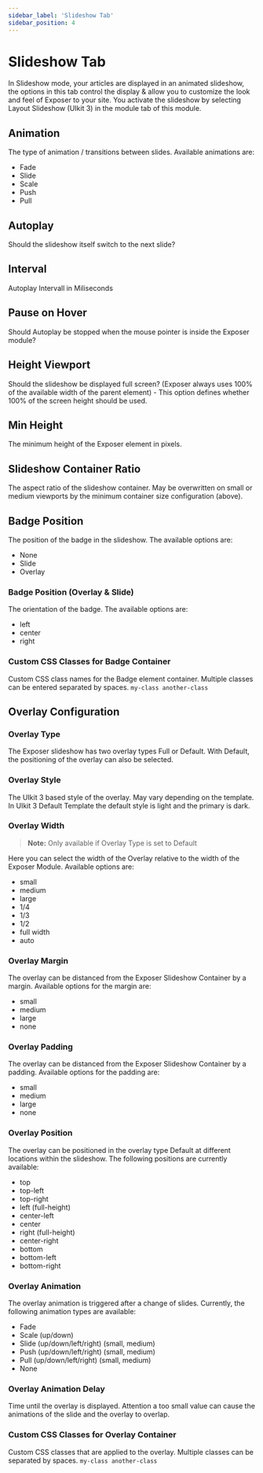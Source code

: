 ```yaml
---
sidebar_label: 'Slideshow Tab'
sidebar_position: 4
---
```


# Slideshow Tab
In Slideshow mode, your articles are displayed in an animated slideshow, the options in this tab control the display & 
allow you to customize the look and feel of Exposer to your site. You activate the slideshow by selecting Layout 
Slideshow (UIkit 3) in the module tab of this module.

## Animation
The type of animation / transitions between slides. Available animations are:
- Fade
- Slide
- Scale
- Push 
- Pull 


## Autoplay
Should the slideshow itself switch to the next slide?

## Interval
Autoplay Intervall in Miliseconds

## Pause on Hover
Should Autoplay be stopped when the mouse pointer is inside the Exposer module?

## Height Viewport
Should the slideshow be displayed full screen? (Exposer always uses 100% of the available width of the parent element) -
This option defines whether 100% of the screen height should be used.

## Min Height
The minimum height of the Exposer element in pixels.

## Slideshow Container Ratio
The aspect ratio of the slideshow container. May be overwritten on small or medium viewports by the minimum 
container size configuration (above).

## Badge Position
The position of the badge in the slideshow. The available options are:
- None
- Slide
- Overlay

### Badge Position (Overlay & Slide)
The orientation of the badge. The available options are:
- left
- center
- right

### Custom CSS Classes for Badge Container
Custom CSS class names for the Badge element container. Multiple classes can be entered separated by spaces.
``my-class another-class``

## Overlay Configuration

### Overlay Type
The Exposer slideshow has two overlay types Full or Default. With Default, the positioning of the overlay can also be selected.

### Overlay Style
The UIkit 3 based style of the overlay. May vary depending on the template. In UIkit 3 Default Template the default 
style is light and the primary is dark.

### Overlay Width
> **Note:** Only available if Overlay Type is set to Default

Here you can select the width of the Overlay relative to the width of the Exposer Module. Available options are:
- small
- medium
- large
- 1/4
- 1/3
- 1/2
- full width
- auto

### Overlay Margin
The overlay can be distanced from the Exposer Slideshow Container by a margin. Available options for the margin are:
- small
- medium
- large
- none

### Overlay Padding
The overlay can be distanced from the Exposer Slideshow Container by a padding. Available options for the padding are:
- small
- medium
- large
- none

### Overlay Position
The overlay can be positioned in the overlay type Default at different locations within the slideshow. 
The following positions are currently available:
- top
- top-left
- top-right
- left (full-height)
- center-left
- center
- right (full-height)
- center-right
- bottom
- bottom-left
- bottom-right

### Overlay Animation
The overlay animation is triggered after a change of slides. Currently, the following animation types are available:
- Fade
- Scale (up/down)
- Slide (up/down/left/right) (small, medium)
- Push (up/down/left/right) (small, medium)
- Pull (up/down/left/right) (small, medium)
- None

### Overlay Animation Delay
Time until the overlay is displayed. Attention a too small value can cause the animations of the slide and 
the overlay to overlap.

### Custom CSS Classes for Overlay Container
Custom CSS classes that are applied to the overlay. Multiple classes can be separated by spaces. 
``my-class another-class``


